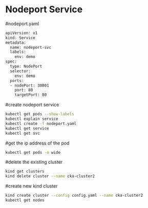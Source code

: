 # Nodeport Service

#nodeport.yaml
```sh
apiVersion: v1
kind: Service
metadata:
  name: nodeport-svc
  labels:
    env: demo
spec:
  type: NodePort
  selector:
    env: demo
  ports:
  - nodePort: 30001
    port: 80
    targetPort: 80
```

#create nodeport service
```sh
kubectl get pods --show-labels
kubectl explain service
kubectl create -f nodeport.yaml
kubectl get service
kubectl get svc
```

#get the ip address of the pod
```sh
kubectl get pods -o wide
```

#delete the existing cluster
```sh
kind get clusters
kind delete cluster --name cka-cluster2
```

#create new kind cluster
```sh
kind create cluster --config config.yaml --name cka-cluster2
kubectl get nodes
```

